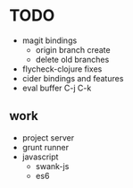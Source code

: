 # TODO

* magit bindings
    * origin branch create
    * delete old branches
* flycheck-clojure fixes
* cider bindings and features
* eval buffer C-j C-k


## work
* project server
* grunt runner
* javascript
    * swank-js
    * es6

